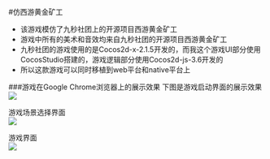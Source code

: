 #仿西游黄金矿工
- 该游戏模仿了九秒社团上的开源项目西游黄金矿工   
- 游戏中所有的美术和音效均来自九秒社团的开源项目西游黄金矿工   
- 九秒社团的游戏使用的是Cocos2d-x-2.1.5开发的，而我这个游戏UI部分使用CocosStudio搭建的，游戏逻辑部分使用Cocos2d-js-3.6开发的   
- 所以这款游戏可以同时移植到web平台和native平台上  

###游戏在Google Chrome浏览器上的展示效果
下图是游戏启动界面的展示效果  
![](http://i.imgur.com/1O4MYlR.jpg)  
  
游戏场景选择界面  
![](http://i.imgur.com/DoR9jRa.png)  
  
游戏界面  
![](http://i.imgur.com/kpIFAgo.png)  

  